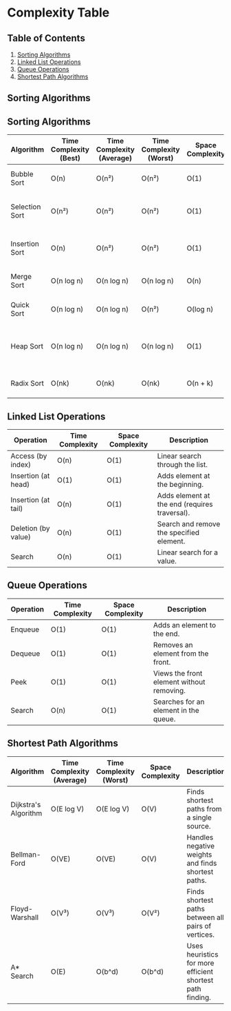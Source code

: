 
# Complexity Table

## Table of Contents
1. [Sorting Algorithms](#sorting-algorithms)
2. [Linked List Operations](#linked-list-operations)
3. [Queue Operations](#queue-operations)
4. [Shortest Path Algorithms](#shortest-path-algorithms)

## Sorting Algorithms

## Sorting Algorithms

| Algorithm          | Time Complexity (Best) | Time Complexity (Average) | Time Complexity (Worst) | Space Complexity | Description                                      |
|--------------------|-------------------------|---------------------------|-------------------------|------------------|--------------------------------------------------|
| Bubble Sort        | O(n)                    | O(n²)                     | O(n²)                   | O(1)             | Simple comparison-based sort.                   |
| Selection Sort     | O(n²)                   | O(n²)                     | O(n²)                   | O(1)             | Selects the minimum element and places it.      |
| Insertion Sort     | O(n)                    | O(n²)                     | O(n²)                   | O(1)             | Builds the sorted array one item at a time.     |
| Merge Sort         | O(n log n)              | O(n log n)                | O(n log n)              | O(n)             | Divide-and-conquer sort.                        |
| Quick Sort         | O(n log n)              | O(n log n)                | O(n²)                   | O(log n)         | Divide-and-conquer with partitioning.           |
| Heap Sort          | O(n log n)              | O(n log n)                | O(n log n)              | O(1)             | Builds a heap and extracts the maximum element. |
| Radix Sort         | O(nk)                   | O(nk)                     | O(nk)                   | O(n + k)         | Non-comparative integer sort.                   |



## Linked List Operations

| Operation           | Time Complexity | Space Complexity | Description                               |
|---------------------|-----------------|------------------|-------------------------------------------|
| Access (by index)   | O(n)            | O(1)             | Linear search through the list.           |
| Insertion (at head) | O(1)            | O(1)             | Adds element at the beginning.            |
| Insertion (at tail) | O(n)            | O(1)             | Adds element at the end (requires traversal). |
| Deletion (by value) | O(n)            | O(1)             | Search and remove the specified element.  |
| Search              | O(n)            | O(1)             | Linear search for a value.                |

## Queue Operations

| Operation           | Time Complexity | Space Complexity | Description                             |
|---------------------|-----------------|------------------|-----------------------------------------|
| Enqueue             | O(1)            | O(1)             | Adds an element to the end.             |
| Dequeue             | O(1)            | O(1)             | Removes an element from the front.      |
| Peek                | O(1)            | O(1)             | Views the front element without removing.|
| Search              | O(n)            | O(1)             | Searches for an element in the queue.   |

## Shortest Path Algorithms

| Algorithm           | Time Complexity (Average) | Time Complexity (Worst) | Space Complexity | Description                                     |
|---------------------|---------------------------|-------------------------|------------------|-------------------------------------------------|
| Dijkstra's Algorithm | O(E log V)                | O(E log V)              | O(V)             | Finds shortest paths from a single source.     |
| Bellman-Ford        | O(VE)                     | O(VE)                   | O(V)             | Handles negative weights and finds shortest paths. |
| Floyd-Warshall      | O(V³)                     | O(V³)                   | O(V²)            | Finds shortest paths between all pairs of vertices. |
| A* Search           | O(E)                      | O(b^d)                  | O(b^d)           | Uses heuristics for more efficient shortest path finding. |

